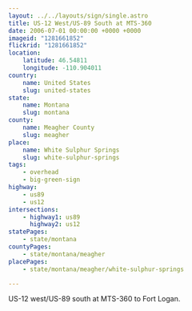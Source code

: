 ```yaml
---
layout: ../../layouts/sign/single.astro
title: US-12 West/US-89 South at MTS-360
date: 2006-07-01 00:00:00 +0000 +0000
imageid: "1281661852"
flickrid: "1281661852"
location:
    latitude: 46.54811
    longitude: -110.904011
country:
    name: United States
    slug: united-states
state:
    name: Montana
    slug: montana
county:
    name: Meagher County
    slug: meagher
place:
    name: White Sulphur Springs
    slug: white-sulphur-springs
tags:
    - overhead
    - big-green-sign
highway:
    - us89
    - us12
intersections:
    - highway1: us89
      highway2: us12
statePages:
    - state/montana
countyPages:
    - state/montana/meagher
placePages:
    - state/montana/meagher/white-sulphur-springs

---
```

US-12 west/US-89 south at MTS-360 to Fort Logan.